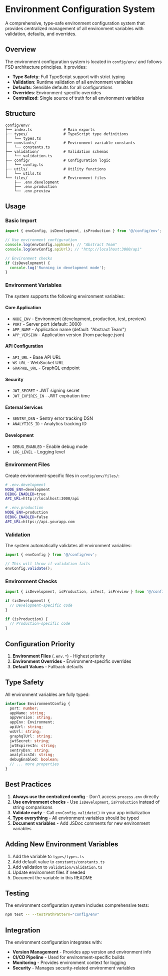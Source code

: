 # Environment Configuration System

A comprehensive, type-safe environment configuration system that provides centralized management of all environment variables with validation, defaults, and overrides.

## Overview

The environment configuration system is located in `config/env/` and follows FSD architecture principles. It provides:

- **Type Safety**: Full TypeScript support with strict typing
- **Validation**: Runtime validation of all environment variables
- **Defaults**: Sensible defaults for all configurations
- **Overrides**: Environment-specific overrides
- **Centralized**: Single source of truth for all environment variables

## Structure

```
config/env/
├── index.ts              # Main exports
├── types/                # TypeScript type definitions
│   └── types.ts
├── constants/            # Environment variable constants
│   └── constants.ts
├── validation/           # Validation schemas
│   └── validation.ts
├── config/               # Configuration logic
│   └── config.ts
├── utils/                # Utility functions
│   └── utils.ts
└── files/                # Environment files
    ├── .env.development
    ├── .env.production
    └── .env.preview
```

## Usage

### Basic Import

```typescript
import { envConfig, isDevelopment, isProduction } from '@/config/env';

// Use environment configuration
console.log(envConfig.appName); // "Abstract Team"
console.log(envConfig.apiUrl); // "http://localhost:3000/api"

// Environment checks
if (isDevelopment) {
  console.log('Running in development mode');
}
```

### Environment Variables

The system supports the following environment variables:

#### Core Application

- `NODE_ENV` - Environment (development, production, test, preview)
- `PORT` - Server port (default: 3000)
- `APP_NAME` - Application name (default: "Abstract Team")
- `APP_VERSION` - Application version (from package.json)

#### API Configuration

- `API_URL` - Base API URL
- `WS_URL` - WebSocket URL
- `GRAPHQL_URL` - GraphQL endpoint

#### Security

- `JWT_SECRET` - JWT signing secret
- `JWT_EXPIRES_IN` - JWT expiration time

#### External Services

- `SENTRY_DSN` - Sentry error tracking DSN
- `ANALYTICS_ID` - Analytics tracking ID

#### Development

- `DEBUG_ENABLED` - Enable debug mode
- `LOG_LEVEL` - Logging level

### Environment Files

Create environment-specific files in `config/env/files/`:

```bash
# .env.development
NODE_ENV=development
DEBUG_ENABLED=true
API_URL=http://localhost:3000/api

# .env.production
NODE_ENV=production
DEBUG_ENABLED=false
API_URL=https://api.yourapp.com
```

### Validation

The system automatically validates all environment variables:

```typescript
import { envConfig } from '@/config/env';

// This will throw if validation fails
envConfig.validate();
```

### Environment Checks

```typescript
import { isDevelopment, isProduction, isTest, isPreview } from '@/config/env';

if (isDevelopment) {
  // Development-specific code
}

if (isProduction) {
  // Production-specific code
}
```

## Configuration Priority

1. **Environment Files** (`.env.*`) - Highest priority
2. **Environment Overrides** - Environment-specific overrides
3. **Default Values** - Fallback defaults

## Type Safety

All environment variables are fully typed:

```typescript
interface EnvironmentConfig {
  port: number;
  appName: string;
  appVersion: string;
  appEnv: Environment;
  apiUrl: string;
  wsUrl: string;
  graphqlUrl: string;
  jwtSecret: string;
  jwtExpiresIn: string;
  sentryDsn: string;
  analyticsId: string;
  debugEnabled: boolean;
  // ... more properties
}
```

## Best Practices

1. **Always use the centralized config** - Don't access `process.env` directly
2. **Use environment checks** - Use `isDevelopment`, `isProduction` instead of string comparisons
3. **Validate early** - Call `envConfig.validate()` in your app initialization
4. **Type everything** - All environment variables should be typed
5. **Document variables** - Add JSDoc comments for new environment variables

## Adding New Environment Variables

1. Add the variable to `types/types.ts`
2. Add default value to `constants/constants.ts`
3. Add validation to `validation/validation.ts`
4. Update environment files if needed
5. Document the variable in this README

## Testing

The environment configuration system includes comprehensive tests:

```bash
npm test -- --testPathPattern="config/env"
```

## Integration

The environment configuration integrates with:

- **Version Management** - Provides app version and environment info
- **CI/CD Pipeline** - Used for environment-specific builds
- **Monitoring** - Provides environment context for logging
- **Security** - Manages security-related environment variables

